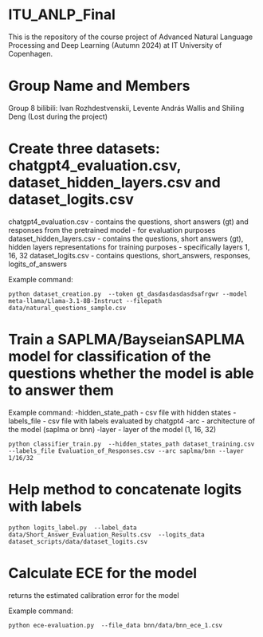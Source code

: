 # ITU_ANLP_Final
This is the repository of the course project of Advanced Natural Language Processing and Deep Learning (Autumn 2024) at IT University of Copenhagen.

# Group Name and Members
Group 8 bilibili: Ivan Rozhdestvenskii, Levente András Wallis and Shiling Deng (Lost during the project)


# Create three datasets: chatgpt4_evaluation.csv, dataset_hidden_layers.csv and dataset_logits.csv
chatgpt4_evaluation.csv - contains the questions, short answers (gt) and responses from the pretrained model - for evaluation purposes
dataset_hidden_layers.csv - contains the questions, short answers (gt), hidden layers representations for training purposes - specifically layers 1, 16, 32
dataset_logits.csv - contains questions, short_answers, responses, logits_of_answers

Example command:
```shell
python dataset_creation.py  --token gt_dasdasdasdasdsafrgwr --model meta-llama/Llama-3.1-8B-Instruct --filepath data/natural_questions_sample.csv
```


# Train a SAPLMA/BayseianSAPLMA model for classification of the questions whether the model is able to answer them
Example command:
-hidden_state_path - csv file with hidden states
-labels_file - csv file with labels evaluated by chatgpt4
-arc - architecture of the model (saplma or bnn)
-layer - layer of the model (1, 16, 32)
```shell
python classifier_train.py  --hidden_states_path dataset_training.csv --labels_file Evaluation_of_Responses.csv --arc saplma/bnn --layer 1/16/32

```

# Help method to concatenate logits with labels

```shell
python logits_label.py  --label_data data/Short_Answer_Evaluation_Results.csv  --logits_data dataset_scripts/data/dataset_logits.csv 

```

# Calculate ECE for the model

returns the estimated calibration error for the model

Example command:
```shell
python ece-evaluation.py  --file_data bnn/data/bnn_ece_1.csv 

```


